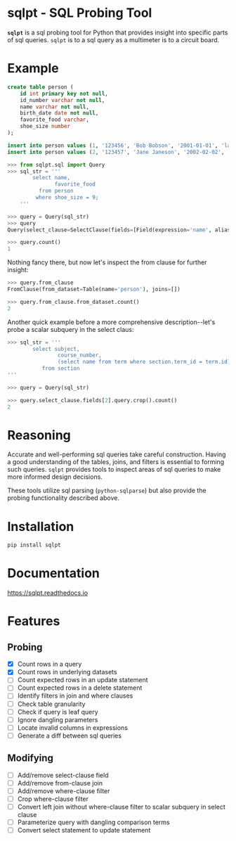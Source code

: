 # sqlpt - SQL Probing Tool

**`sqlpt`** is a sql probing tool for Python that provides insight into specific parts of sql queries.
`sqlpt` is to a sql query as a multimeter is to a circuit board.

# Example

```sql
create table person (
    id int primary key not null,
    id_number varchar not null,
    name varchar not null,
    birth_date date not null,
    favorite_food varchar,
    shoe_size number
);

insert into person values (1, '123456', 'Bob Bobson', '2001-01-01', 'lasagna', '11');
insert into person values (2, '123457', 'Jane Janeson', '2002-02-02', 'pad thai', '9');
```

```python
>>> from sqlpt.sql import Query
>>> sql_str = '''
        select name,
               favorite_food
          from person
         where shoe_size = 9;
    '''

>>> query = Query(sql_str)
>>> query
Query(select_clause=SelectClause(fields=[Field(expression='name', alias=''), Field(expression='favorite_food', alias='')]), from_clause=FromClause(from_dataset=Table(name='person'), joins=[]), where_clause=WhereClause(expression=Expression(comparisons=[Comparison(left_term='shoe_size', operator='=', right_term='9')])))

>>> query.count()
1
```

Nothing fancy there, but now let's inspect the from clause for further insight:

```python
>>> query.from_clause
FromClause(from_dataset=Table(name='person'), joins=[])

>>> query.from_clause.from_dataset.count()
2
```

Another quick example before a more comprehensive description--let's probe a scalar subquery in the select claus:

```python
>>> sql_str = '''
        select subject,
                course_number,
                (select name from term where section.term_id = term.id) name
           from section
'''

>>> query = Query(sql_str)

>>> query.select_clause.fields[2].query.crop().count()
2
```

# Reasoning

Accurate and well-performing sql queries take careful construction. Having a good understanding of the tables, joins, and filters is essential to forming such queries. `sqlpt` provides tools to inspect areas of sql queries to make more informed design decisions.

These tools utilize sql parsing (`python-sqlparse`) but also provide the probing functionality described above.

# Installation

```bash
pip install sqlpt
```

# Documentation

https://sqlpt.readthedocs.io

# Features

## Probing

- [x] Count rows in a query
- [x] Count rows in underlying datasets
- [ ] Count expected rows in an update statement
- [ ] Count expected rows in a delete statement
- [ ] Identify filters in join and where clauses
- [ ] Check table granularity
- [ ] Check if query is leaf query
- [ ] Ignore dangling parameters
- [ ] Locate invalid columns in expressions
- [ ] Generate a diff between sql queries

## Modifying

- [ ] Add/remove select-clause field
- [ ] Add/remove from-clause join
- [ ] Add/remove where-clause filter
- [ ] Crop where-clause filter
- [ ] Convert left join without where-clause filter to scalar subquery in select clause
- [ ] Parameterize query with dangling comparison terms
- [ ] Convert select statement to update statement
